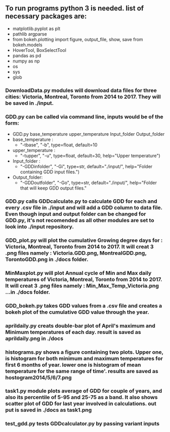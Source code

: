 ## To run programs python 3 is needed. list of necessary packages are:
- matplotlib.pyplot as plt	
- pathlib	argparse		
- from bokeh.plotting import figure, output_file, show, save	from bokeh.models 
- HoverTool, BoxSelectTool		 
- pandas as pd	
- numpy as np	
- os	
- sys	
- glob

### DownloadData.py modules will download data files for three cities: Victoria, Montreal, Toronto from 2014 to 2017. They will be saved in ./input.

### GDD.py can be called via command line, inputs would be of the form:
  * GDD.py base_temperature upper_temperature Input_folder Output_folder
  * base_temperature :
    - "-tbase", "-b", type=float, default=10
  * upper_temperature :
    - "-tupper", "-u", type=float, default=30, help="Upper temperature")
  * Input_folder :
    - "-GDDinfolder", "-Gi", type=str, default="./input/", help="Folder containing GDD input files.")
  * Output_folder:
    - "-GDDoutfolder", "-Go", type=str, default="./input/", help="Folder that will keep GDD output files."
    
### GDD.py calls GDDcalculate.py to calculate GDD for each and every .csv file in ./input and will add a GDD column to data file. Even though input and output folder can be changed for GDD.py, it's not recomended as all other modules are set to look into ./input repository.

### GDD_plot.py will plot the cumulative Growing degree days for : Victoria, Montreal, Toronto from 2014 to 2017. It will creat 3 .png files namely : Victoria.GDD.png, MontrealGDD.png, TorontoGDD.png in ./docs folder.

### MinMaxplot.py will plot Annual cycle of Min and Max daily temperatures of Victoria, Montreal, Toronto from 2014 to 2017. It will creat 3 .png files namely : Min_Max_Temp_Victoria.png ...in ./docs folder.

### GDD_bokeh.py  takes GDD values from a .csv file and creates a bokeh plot of the cumulative GDD value through the year.
### aprildaily.py creats double-bar plot of April's maximum and Minimum temperatures of each day. result is saved as aprildaily.png in ./docs

### histograms.py shows a figure containing two plots. Upper one, is histogram for both minimum and maximum temperatures for first 6 months of year. lower one is histogram of mean temperature for the same range of time'. results are saved as hostogram2014/5/6/7.png

### task1.py module plots average of GDD for couple of years, and also its percentile of 5-95 and 25-75 as a band. It also shows scatter plot of GDD for last year involved in calculations. out put is saved in ./docs as task1.png

### test_gdd.py tests GDDcalculator.py by passing variant inputs
